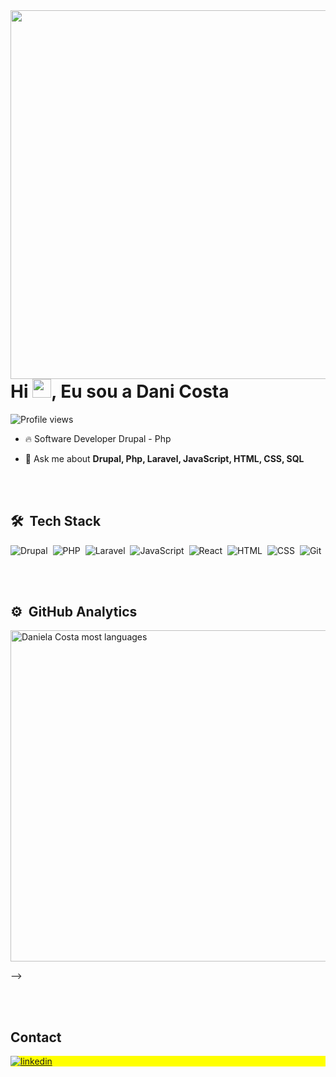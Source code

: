 <img align="right" height="590em" src="https://raw.githubusercontent.com/gist/Daniela-Costa-Ada/0b4b2d64dec1cfd8e8dcc4455d52b7c5/raw/38475117ac7cfee7af2d735c1944a3f430328508/card01.svg"/>
<h1 align="left">Hi <img src="https://raw.githubusercontent.com/kaueMarques/kaueMarques/master/hi.gif" height="30px">, Eu sou a Dani Costa</h1>
<p align="left"> <img src="https://komarev.com/ghpvc/?username=daniela-costa-ada&color=yellow" alt="Profile views" /> </p>

- 🔥 Software Developer Drupal - Php

- 💬 Ask me about **Drupal, Php, Laravel, JavaScript, HTML, CSS, SQL**

<br><br>

## 🛠 &nbsp;Tech Stack
![Drupal](https://img.shields.io/badge/-Drupal-05122A?style=flat&logo=drupal)&nbsp;
![PHP](https://img.shields.io/badge/-Php-05122A?style=flat&logo=php)&nbsp;
![Laravel](https://img.shields.io/badge/-Laravel-05122A?style=flat&logo=laravel)&nbsp;
![JavaScript](https://img.shields.io/badge/-JavaScript-05122A?style=flat&logo=javascript)&nbsp;
![React](https://img.shields.io/badge/-React-05122A?style=flat&logo=react)&nbsp;
![HTML](https://img.shields.io/badge/-HTML-05122A?style=flat&logo=HTML5)&nbsp;
![CSS](https://img.shields.io/badge/-CSS-05122A?style=flat&logo=CSS3&logoColor=1572B6)&nbsp;
![Git](https://img.shields.io/badge/-Git-05122A?style=flat&logo=git)&nbsp;

<br><br>

## ⚙️ &nbsp;GitHub Analytics

<p align="left">
<img width="530em" src="https://github-readme-stats.vercel.app/api/top-langs/?username=daniela-costa-ada&layout=compact&theme=vision-friendly-dark" alt="Daniela Costa most languages"/>
</p>
-->

<br><br>

## Contact

<p align="left" style="background:yellow">
<a href="https://www.linkedin.com/in/echodanielacosta/" target="_blank">
  <img align="center" src="https://img.shields.io/badge/-danielacosta-05122A?style=flat&logo=linkedin" alt="linkedin"/>
</a>
</p>

